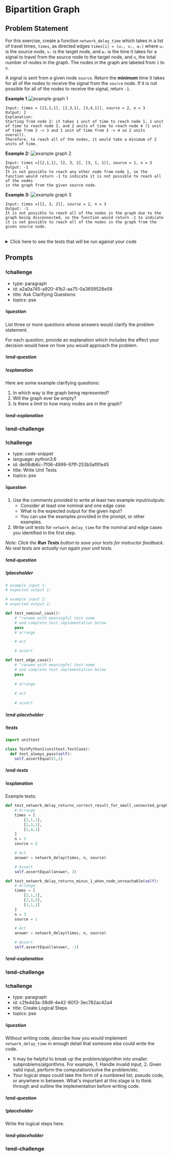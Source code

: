 # Bipartition Graph

## Problem Statement  

For this exercise, create a function `network_delay_time` which takes in a list of travel times, `times`, as directed edges `times[i] = (uᵢ, vᵢ, wᵢ)` where `uᵢ` is the source node, `vᵢ` is the target node, and `wᵢ` is the time it takes for a signal to travel from the source node to the target node, and `n`, the total number of nodes in the graph. The nodes in the graph are labeled from `1` to `n`.

A signal is sent from a given node `source`. Return the **minimum** time it takes for all of the nodes to receive the signal from the `source` node. If it is not possible for all of the nodes to receive the signal, return `-1`.

**Example 1**
![example graph 1](../images/network_delay_example-1.png)
```
Input: times = [[2,1,1], [2,3,1], [3,4,1]], source = 2, n = 3
Output: 2
Explanation:
Starting from node 2: it takes 1 unit of time to reach node 1, 1 unit of time to reach node 3, and 2 units of time to reach node 4 (1 unit of time from 2 -> 3 and 1 unit of time from 3 -> 4 so 2 units overall). 
Therefore, to reach all of the nodes, it would take a minimum of 2 units of time. 
```

**Example 2:**
![example graph 2](../images/network_delay_example-2.png)
```
Input: times =[[2,1,1], [2, 3, 2], [3, 1, 1]], source = 1, n = 3
Output: -1
It is not possible to reach any other node from node 1, so the function would return -1 to indicate it is not possible to reach all of the nodes
in the graph from the given source node.
```

**Example 3:**
![example graph 3](../images/network_delay_example-3.png)
```
Input: times =[[2, 3, 2]], source = 2, n = 3
Output: -1
It is not possible to reach all of the nodes in the graph due to the graph being disconnected, so the function would return -1 to indicate it is not possible to reach all of the nodes in the graph from the given source node.
```

<br>
<details style="max-width: 700px; margin: auto;">
<summary>Click here to see the tests that will be run against your code</summary>

```py
def test_network_delay_returns_correct_result_for_small_connected_graph(self):
    # Arrange
    times = [
        [2,1,1],
        [2,3,1],
        [3,4,1]
    ]
    n = 3
    source = 2

    # Act
    answer = network_delay(times, n, source)

    # Assert
    self.assertEqual(answer, 2)

def test_network_delay_returns_minus_1_when_node_unreachable(self):
    # Arrange
    times = [
        [2,1,1],
        [2,3,2],
        [3,1,1]
    ]
    n = 3
    source = 1

    # Act
    answer = network_delay(times, n, source)

    # Assert
    self.assertEqual(answer, -1)

def test_network_delay_returns_minus_1_for_disconnected_graph(self):
    # Arrange
    times = [
        [2,3,2]
    ]
    n = 3
    source = 2

    # Act
    answer = network_delay(times, n, source)

    # Assert
    self.assertEqual(answer, -1)

def test_network_delay_returns_correct_result_for_larger_graph(self):
    # Arrange
    times = [
        [1, 2, 3],
        [2, 4, 1],
        [2, 5, 5],
        [2, 3, 6],
        [3, 5, 6],
        [4, 5, 7]
    ]
    n = 5
    source = 1

    # Act
    answer = network_delay(times, n, source)

    # Assert
    self.assertEqual(answer, 9)
```

</details>

## Prompts

<!-- Question 1 -->
<!-- prettier-ignore-start -->
### !challenge
* type: paragraph
* id: a2a0a745-a920-41b2-aa75-0a3659528e59
* title: Ask Clarifying Questions
* topics: pse
##### !question

List three or more questions whose answers would clarify the problem statement.

For each question, provide an explanation which includes the effect your decision would have on how you would approach the problem.

##### !end-question

##### !explanation

Here are some example clarifying questions:

1. In which way is the graph being represented?
2. Will the graph ever be empty?
3. Is there a limit to how many nodes are in the graph?

##### !end-explanation

### !end-challenge
<!-- prettier-ignore-end -->

<!-- Question 2 -->
<!-- prettier-ignore-start -->

### !challenge
* type: code-snippet
* language: python3.6
* id: de06db6c-7f06-4999-97ff-253b5af91e45
* title: Write Unit Tests
* topics: pse
##### !question

1. Use the comments provided to write at least two example input/outputs:
    * Consider at least one nominal and one edge case.
    * What is the expected output for the given input?
    * You can use the examples provided in the prompt, or other examples.
2. Write unit tests for `network_delay_time` for the nominal and edge cases you identified in the first step.

*Note: Click the **Run Tests** button to save your tests for instructor feedback. No real tests are actually run again your unit tests.*

##### !end-question
##### !placeholder

```py
# example input 1:
# expected output 1:

# example input 2:
# expected output 2:

def test_nominal_case():
    # ^rename with meaningful test name
    # and complete test implementation below
    pass
    # arrange

    # act

    # assert

def test_edge_case():
    # ^rename with meaningful test name
    # and complete test implementation below
    pass
    
    # arrange
    
    # act
    
    # assert
```
##### !end-placeholder

##### !tests

```py
import unittest

class TestPython1(unittest.TestCase):
  def test_always_pass(self):
    self.assertEqual(1,1)
```

##### !end-tests
##### !explanation 

Example tests:

```python
def test_network_delay_returns_correct_result_for_small_connected_graph(self):
    # Arrange
    times = [
        [2,1,1],
        [2,3,1],
        [3,4,1]
    ]
    n = 3
    source = 2

    # Act
    answer = network_delay(times, n, source)

    # Assert
    self.assertEqual(answer, 2)

def test_network_delay_returns_minus_1_when_node_unreachable(self):
    # Arrange
    times = [
        [2,1,1],
        [2,3,2],
        [3,1,1]
    ]
    n = 3
    source = 1

    # Act
    answer = network_delay(times, n, source)

    # Assert
    self.assertEqual(answer, -1)
```

##### !end-explanation
### !end-challenge
<!-- prettier-ignore-end -->

<!-- Question 3 -->
<!-- prettier-ignore-start -->
### !challenge
* type: paragraph
* id: c2fe4d3a-38d9-4e42-8013-3ec782ac42a4
* title: Create Logical Steps
* topics: pse
##### !question

Without writing code, describe how you would implement `network_delay_time` in enough detail that someone else could write the code. 
* It may be helpful to break up the problem/algorithm into smaller subproblems/algorithms. For example, 1. Handle invalid input, 2. Given valid input, perform the computation/solve the problem/etc.
* Your logical steps could take the form of a numbered list, pseudo code, or anywhere in between. What's important at this stage is to think through and outline the implementation before writing code.

##### !end-question

##### !placeholder

Write the logical steps here.

##### !end-placeholder

### !end-challenge
<!-- prettier-ignore-end -->
